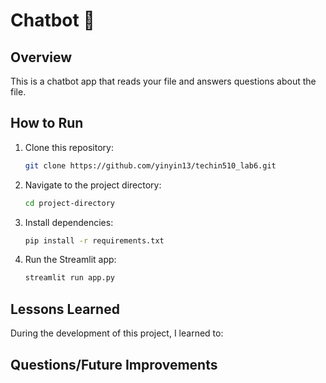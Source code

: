# Chatbot 🤖

## Overview

This is a chatbot app that reads your file and answers questions about the file.

## How to Run

1. Clone this repository:

    ```bash
    git clone https://github.com/yinyin13/techin510_lab6.git
    ```

2. Navigate to the project directory:

    ```bash
    cd project-directory
    ```

3. Install dependencies:

    ```bash
    pip install -r requirements.txt
    ```

4. Run the Streamlit app:

    ```bash
    streamlit run app.py
    ```

<!-- To access the web app directly online, go to [Seattle Events](http://yinyin13-events-scraper.azurewebsites.net) to access the dashboard. -->

## Lessons Learned

During the development of this project, I learned to:

<!-- - Use data visualization libraries like Altair and Folium.
- Initialize database and retrieve data using SQL.
- Handle date filtering and geographical data visualization. -->

## Questions/Future Improvements

<!-- - Improve UI to make it more intuitive and user-friendly.
- Implement more advanced filtering options, such as filtering by event type or venue.
- Enhance the performance of data retrieval and processing for large datasets.
- Add features for users to save and share customized views of the dashboard. -->
